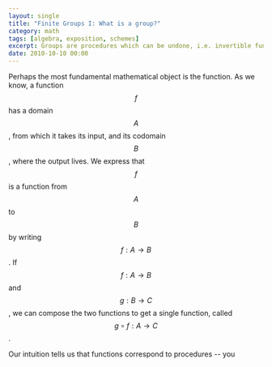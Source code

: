 ```yaml
---
layout: single
title: "Finite Groups I: What is a group?"
category: math
tags: [algebra, exposition, schemes]
excerpt: Groups are procedures which can be undone, i.e. invertible functions. By exploring this hands-on view, we arrive at an intuitive definition of a group.
date: 2010-10-10 00:00
---
```


Perhaps the most fundamental mathematical object is the function. As we know, a function $$f$$ has a domain $$A$$, from which it takes its input, and its codomain $$B$$, where the output lives. We express that $$f$$ is a function from $$A$$ to $$B$$ by writing $$f:A \to B$$. If $$f:A \to B$$ and $$g:B \to C$$, we can compose the two functions to get a single function, called $$ g \circ f : A \to C$$.

Our intuition tells us that functions correspond to procedures -- you 

